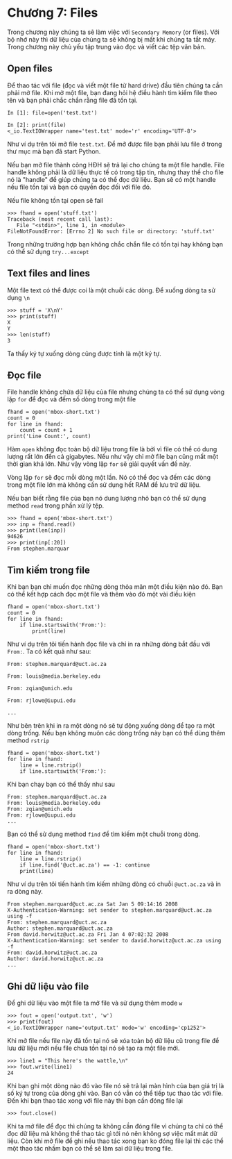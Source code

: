 # Chương 7: Files

Trong chương này chúng ta sẽ làm việc với `Secondary Memory` (or files). Với bộ nhớ này thì dữ liệu của chúng ta sẽ không bị mất khi chúng ta tắt máy. Trong chương này chủ yếu tập trung vào đọc và viết các tệp văn bản. 

## Open files

Để thao tác với file (đọc và viết một file từ hard drive) đầu tiên chúng ta cần phải mở file. Khi mở một file, bạn đang hỏi hệ điều hành tìm kiếm file theo tên và bạn phải chắc chắn rằng file đã tồn tại.

```
In [1]: file=open('test.txt')

In [2]: print(file)
<_io.TextIOWrapper name='test.txt' mode='r' encoding='UTF-8'>
```

Như ví dụ trên tôi mở file `test.txt`. Để mở được file bạn phải lưu file ở trong thư mục mà bạn đã start Python.

Nếu bạn mở file thành công HĐH sẽ trả lại cho chúng ta một file handle. File handle không phải là dữ liệu thực tế có trong tập tin, nhưng thay thế cho file nó là "handle" để giúp chúng ta có thể đọc dữ liệu. Bạn sẽ có một handle nếu file tồn tại và bạn có quyền đọc đối với file đó.

Nếu file không tồn tại open sẽ fail 

```
>>> fhand = open('stuff.txt')
Traceback (most recent call last):
   File "<stdin>", line 1, in <module>
FileNotFoundError: [Errno 2] No such file or directory: 'stuff.txt'
```

Trong những trường hợp bạn không chắc chắn file có tồn tại hay không bạn có thể sử dụng `try...except`

## Text files and lines

Một file text có thể được coi là một chuỗi các dòng. Để xuống dòng ta sử dụng `\n`

```
>>> stuff = 'X\nY'
>>> print(stuff)
X
Y
>>> len(stuff)
3
```

Ta thấy ký tự xuống dòng cũng được tính là một ký tự.

## Đọc file

File handle không chứa dữ liệu của file nhưng chúng ta có thể sử dụng vòng lặp `for` để đọc và đếm số dòng trong một file

```
fhand = open('mbox-short.txt')
count = 0
for line in fhand:
    count = count + 1
print('Line Count:', count)
```

Hàm `open` không đọc toàn bộ dữ liệu trong file là bởi vì file có thể có dung lượng rất lớn đến cả gigabytes. Nếu như vậy chỉ mở file bạn cũng mất một thời gian khá lớn. Như vậy vòng lặp `for` sẽ giải quyết vấn đề này.

Vòng lặp `for` sẽ đọc mỗi dòng một lần. Nó có thể đọc và đếm các dòng trong một file lớn mà không cần sử dụng hết RAM để lưu trữ dữ liệu. 

Nếu bạn biết rằng file của bạn nó dung lượng nhỏ bạn có thể sử dụng method `read` trong phần xử lý tệp.

```
>>> fhand = open('mbox-short.txt')
>>> inp = fhand.read()
>>> print(len(inp))
94626
>>> print(inp[:20])
From stephen.marquar
```

## Tìm kiếm trong file

Khi bạn bạn chỉ muốn đọc những dòng thỏa mãn một điều kiện nào đó. Bạn có thể kết hợp cách đọc một file và thêm vào đó một vài điều kiện

```
fhand = open('mbox-short.txt')
count = 0
for line in fhand:
    if line.startswith('From:'):
        print(line)
```

Như ví dụ trên tôi tiến hành đọc file và chỉ in ra những dòng bắt đầu với `From:`. Ta có kết quả như sau:

```
From: stephen.marquard@uct.ac.za

From: louis@media.berkeley.edu

From: zqian@umich.edu

From: rjlowe@iupui.edu

...
```

Như bên trên khi in ra một dòng nó sẽ tự động xuống dòng để tạo ra một dòng trống. Nếu bạn không muôn các dòng trống này bạn có thể dùng thêm method `rstrip`

```
fhand = open('mbox-short.txt')
for line in fhand:
    line = line.rstrip()
    if line.startswith('From:'):
```

Khi bạn chạy bạn có thể thấy như sau

```
From: stephen.marquard@uct.ac.za
From: louis@media.berkeley.edu
From: zqian@umich.edu
From: rjlowe@iupui.edu
...
```

Bạn có thể sử dụng method `find` để tìm kiếm một chuỗi trong dòng. 

```
fhand = open('mbox-short.txt')
for line in fhand:
    line = line.rstrip()
    if line.find('@uct.ac.za') == -1: continue
    print(line)
```

Như ví dụ trên tôi tiến hành tìm kiếm những dòng có chuỗi `@uct.ac.za` và in ra dòng này.

```
From stephen.marquard@uct.ac.za Sat Jan 5 09:14:16 2008
X-Authentication-Warning: set sender to stephen.marquard@uct.ac.za using -f
From: stephen.marquard@uct.ac.za
Author: stephen.marquard@uct.ac.za
From david.horwitz@uct.ac.za Fri Jan 4 07:02:32 2008
X-Authentication-Warning: set sender to david.horwitz@uct.ac.za using -f
From: david.horwitz@uct.ac.za
Author: david.horwitz@uct.ac.za
...
```

## Ghi dữ liệu vào file

Để ghi dữ liệu vào một file ta mở file và sử dụng thêm mode `w`

```
>>> fout = open('output.txt', 'w')
>>> print(fout)
<_io.TextIOWrapper name='output.txt' mode='w' encoding='cp1252'>
```

Khi mở file nếu file này đã tồn tại nó sẽ xóa toàn bộ dữ liệu cũ trong file để lưu dữ liệu mới nếu file chưa tồn tại nó sẽ tạo ra một file mới.

```
>>> line1 = "This here's the wattle,\n"
>>> fout.write(line1)
24
```

Khi bạn ghi một dòng nào đó vào file nó sẽ trả lại màn hình của bạn giá trị là số ký tự trong của dòng ghi vào. Bạn có vẫn có thể tiếp tục thao tác với file. Đến khi bạn thao tác xong với file này thì bạn cần đóng file lại

```
>>> fout.close()
```

Khi ta mở file để đọc thì chúng ta không cần đóng file vì chúng ta chỉ có thể đọc dữ liệu mà không thể thao tác gì tới nó nên không sợ việc mất mát dữ liệu. Còn khi mở file để ghi nếu thao tác xong bạn ko đóng file lại thì các thể một thao tác nhầm bạn có thể sẽ làm sai dữ liệu trong file.

